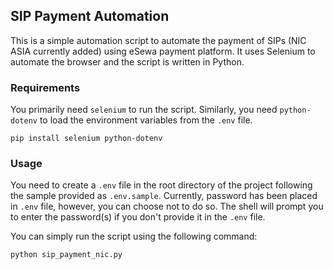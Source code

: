 ## SIP Payment Automation

This is a simple automation script to automate the payment of SIPs (NIC ASIA currently added) using eSewa payment
platform. It uses Selenium to automate the browser and the script is written in Python.

### Requirements

You primarily need `selenium` to run the script. Similarly, you need `python-dotenv` to load the environment variables
from the `.env` file.

```shell
pip install selenium python-dotenv
```

### Usage

You need to create a `.env` file in the root directory of the project following the sample provided as `.env.sample`.
Currently, password has been placed in `.env` file, however, you can choose not to do so.
The shell will prompt you to enter the password(s) if you don't provide it in the `.env` file.

You can simply run the script using the following command:

```shell
python sip_payment_nic.py
```
